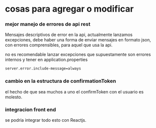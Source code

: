 # cosas para agregar o modificar
### mejor manejo de errores de api rest
Mensajes descriptivos de error en la api, actualmente lanzamos excepciones, debe haber una forma de enviar mensajes en formato json, con errores comprensibles, para aquel que usa la api.
 
no es recomendable lanzar excepciones que supuestamente son errores internos y tener en
application.properties
```bash
server.error.include-message=always
```
### cambio en la estructura de confirmationToken

el hecho de que sea muchos a uno el confirmToken con el usuario es molesto.



### integracion front end
se podria integrar todo esto con Reactjs.